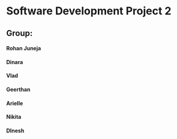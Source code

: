 # Software Development Project 2

## Group:
#### Rohan Juneja
#### Dinara
#### Vlad
#### Geerthan
#### Arielle
#### Nikita
#### DInesh
